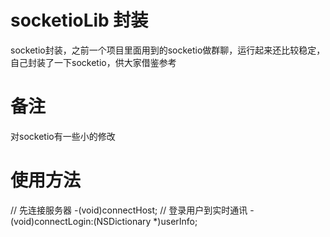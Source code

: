 # socketioLib 封装
socketio封装，之前一个项目里面用到的socketio做群聊，运行起来还比较稳定，自己封装了一下socketio，供大家借鉴参考

# 备注
对socketio有一些小的修改

# 使用方法
// 先连接服务器
-(void)connectHost;
// 登录用户到实时通讯
-(void)connectLogin:(NSDictionary *)userInfo;

